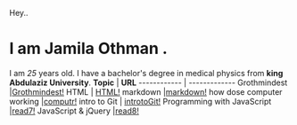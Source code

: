 Hey.. 
# I am Jamila Othman .
 I am *25* years old.
 I have a bachelor's degree in medical physics from **king Abdulaziz University**.
**Topic** | **URL**
------------ | -------------
Grothmindest    |[Grothmindest!](https://github.com/JamilaOthman/reading-notes/blob/main/growthmindst.md)
HTML           | [HTML!](https://github.com/JamilaOthman/reading-notes/blob/main/HTML.md)
markdown        |[markdown!](https://github.com/JamilaOthman/reading-notes/blob/main/markdown.md)
how dose computer working |[computr!](https://github.com/JamilaOthman/reading-notes/blob/main/computer)
intro to Git              | [introtoGit!](https://github.com/JamilaOthman/reading-notes/blob/main/HTML/introtoGit.md)
Programming with JavaScript        |[read7!](https://github.com/JamilaOthman/reading-notes/blob/main/read7.md)
JavaScript & jQuery              |[read8!](https://github.com/JamilaOthman/reading-notes/blob/main/read8.md)
